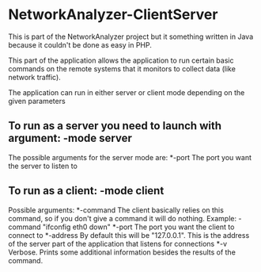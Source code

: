 NetworkAnalyzer-ClientServer
============================

This is part of the NetworkAnalyzer project but it something written in Java because it couldn't be done as easy in PHP.

This part of the application allows the application to run certain basic commands on the remote systems that it monitors
to collect data (like network traffic).

The application can run in either server or client mode depending on the given parameters

## To run as a server you need to launch with argument: -mode server
The possible arguments for the server mode are:
*-port   The port you want the server to listen to

## To run as a client: -mode client
Possible arguments:
*-command    The client basically relies on this command, so if you don't give a command it will do nothing. Example: -command "ifconfig eth0 down"
*-port       The port you want the client to connect to
*-address    By default this will be "127.0.0.1". This is the address of the server part of the application that listens for connections
*-v          Verbose. Prints some additional information besides the results of the command.
